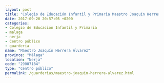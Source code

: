 ```yaml
---
layout: post
title: "Colegio de Educación Infantil y Primaria Maestro Joaquín Herrera Álvarez"
date: 2017-09-20 20:57:05 +0200
categories:
- Colegio de Educación Infantil y Primaria
- malaga
- nerja
- Centro público
- guarderia
name: "Maestro Joaquín Herrera Álvarez"
province: "Málaga"
location: "Nerja"
code: "29007184"
type: "Centro público"
permalink: /guarderias/maestro-joaquin-herrera-alvarez.html
---
```

